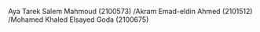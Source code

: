 Aya Tarek Salem Mahmoud  (2100573)
/Akram Emad-eldin Ahmed  (2101512)
/Mohamed Khaled Elsayed Goda (2100675)
